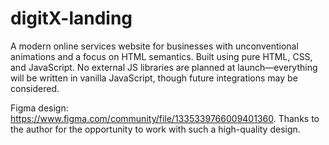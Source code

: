 # digitX-landing
A modern online services website for businesses with unconventional animations and a focus on HTML semantics. Built using pure HTML, CSS, and JavaScript. No external JS libraries are planned at launch—everything will be written in vanilla JavaScript, though future integrations may be considered.

Figma design: https://www.figma.com/community/file/1335339766009401360. 
Thanks to the author for the opportunity to work with such a high-quality design. 
